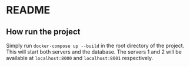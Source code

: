 # README

## How run the project
Simply run `docker-compose up --build` in the root directory of the project. This will start both servers and the database. The servers 1 and 2 will be available at `localhost:8000` and `localhost:8001` respectively.